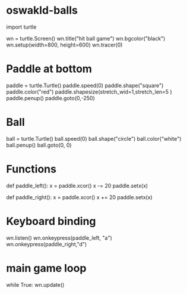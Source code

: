 # oswakld-balls
import turtle


wn = turtle.Screen()
wn.title("hit ball game")
wn.bgcolor("black")
wn.setup(width=800, height=600)
wn.tracer(0)

# Paddle at bottom
paddle = turtle.Turtle()
paddle.speed(0)
paddle.shape("square")
paddle.color("red")
paddle.shapesize(stretch_wid=1,stretch_len=5 )
paddle.penup()
paddle.goto(0,-250)

# Ball
ball = turtle.Turtle()
ball.speed(0)
ball.shape("circle")
ball.color("white")
ball.penup()
ball.goto(0, 0)

# Functions
def paddle_left():
    x = paddle.xcor()
    x -= 20
    paddle.setx(x)



def paddle_right():
    x = paddle.xcor()
    x += 20
    paddle.setx(x)



# Keyboard binding
wn.listen()
wn.onkeypress(paddle_left, "a")
wn.onkeypress(paddle_right,"d")




# main game loop
while True:
    wn.update()




